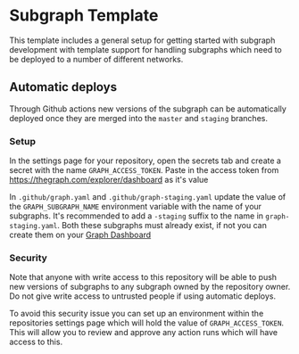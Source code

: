 # Subgraph Template

This template includes a general setup for getting started with subgraph development with template support for handling subgraphs which need to be deployed to a number of different networks.

## Automatic deploys

Through Github actions new versions of the subgraph can be automatically deployed once they are merged into the `master` and `staging` branches.

### Setup

In the settings page for your repository, open the secrets tab and create a secret with the name `GRAPH_ACCESS_TOKEN`. Paste in the access token from https://thegraph.com/explorer/dashboard as it's value

In `.github/graph.yaml` and `.github/graph-staging.yaml` update the value of the `GRAPH_SUBGRAPH_NAME` environment variable with the name of your subgraphs. It's recommended to add a `-staging` suffix to the name in `graph-staging.yaml`. Both these subgraphs must already exist, if not you can create them on your [Graph Dashboard](https://thegraph.com/explorer/dashboard)

### Security

Note that anyone with write access to this repository will be able to push new versions of subgraphs to any subgraph owned by the repository owner. Do not give write access to untrusted people if using automatic deploys.

To avoid this security issue you can set up an environment within the repositories settings page which will hold the value of `GRAPH_ACCESS_TOKEN`. This will allow you to review and approve any action runs which will have access to this.
